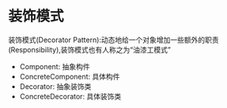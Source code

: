 # 装饰模式
装饰模式(Decorator Pattern):动态地给一个对象增加一些额外的职责(Responsibility),装饰模式也有人称之为“油漆工模式”
* Component: 抽象构件
* ConcreteComponent: 具体构件
* Decorator: 抽象装饰类
* ConcreteDecorator: 具体装饰类